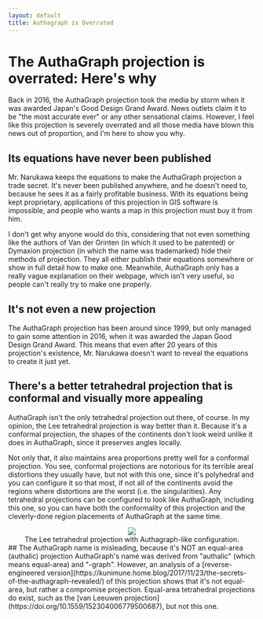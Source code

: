 ```yaml
---
layout: default
title: Authagraph is Overrated
---
```

# The AuthaGraph projection is overrated: Here's why
Back in 2016, the AuthaGraph projection took the media by storm when it was awarded Japan's Good Design Grand Award. News outlets claim it to be "the most accurate ever" or any other sensational claims. However, I feel like this projection is severely overrated and all those media have blown this news out of proportion, and I'm here to show you why.
## Its equations have never been published
Mr. Narukawa keeps the equations to make the AuthaGraph projection a trade secret. It's never been published anywhere, and he doesn't need to, because he sees it as a fairly profitable business. With its equations being kept proprietary, applications of this projection in GIS software is impossible, and people who wants a map in this projection must buy it from him.

I don't get why anyone would do this, considering that not even something like the authors of Van der Grinten (in which it used to be patented) or Dymaxion projection (in which the name was trademarked) hide their methods of projection. They all either publish their equations somewhere or show in full detail how to make one. Meanwhile, AuthaGraph only has a really vague explanation on their webpage, which isn't very useful, so people can't really try to make one properly.
## It's not even a new projection
The AuthaGraph projection has been around since 1999, but only managed to gain some attention in 2016, when it was awarded the Japan Good Design Grand Award. This means that even after 20 years of this projection's existence, Mr. Narukawa doesn't want to reveal the equations to create it just yet.
## There's a better tetrahedral projection that is conformal and visually more appealing
AuthaGraph isn't the only tetrahedral projection out there, of course. In my opinion, the Lee tetrahedral projection is way better than it. Because it's a conformal projection, the shapes of the continents don't look weird unlike it does in AuthaGraph, since it preserves angles locally.

Not only that, it also maintains area proportions pretty well for a conformal projection. You see, conformal projections are notorious for its terrible areal distortions they usually have, but not with this one, since it's polyhedral and you can configure it so that most, if not all of the continents avoid the regions where distortions are the worst (i.e. the singularities). Any tetrahedral projections can be configured to look like AuthaGraph, including this one, so you can have both the conformality of this projection and the cleverly-done region placements of AuthaGraph at the same time.

<center><a href="https://chemistzombie.files.wordpress.com/2019/04/leetetrahedral-authagraphlike.png"><img src="https://chemistzombie.files.wordpress.com/2019/04/leetetrahedral-authagraphlike.png?w=1024"></a><br />The Lee tetrahedral projection with Authagraph-like configuration.</center>
## The AuthaGraph name is misleading, because it's NOT an equal-area (authalic) projection
AuthaGraph's name was derived from "authalic" (which means equal-area) and "-graph". However, an analysis of a [reverse-engineered version](https://kunimune.home.blog/2017/11/23/the-secrets-of-the-authagraph-revealed/) of this projection shows that it's not equal-area, but rather a compromise projection. Equal-area tetrahedral projections do exist, such as the [van Leeuwen projection](https://doi.org/10.1559/152304006779500687), but not this one.